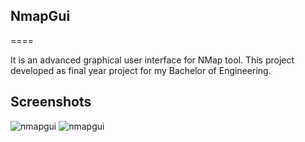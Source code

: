 ## NmapGui
====


It is an advanced graphical user interface for NMap tool. This project developed as final year project for my Bachelor of Engineering.



## Screenshots

![nmapgui](https://cyber7ron.github.io/assets/img/NMapGUI.png)
![nmapgui](https://cyber7ron.github.io/assets/img/NMapGUIHTML.png)



